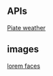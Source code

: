 ## APIs
[Piate weather](https://shrutibalasa.substack.com/p/css-simplified-issue-24-23-01-05)

## images
[lorem faces](https://loremfaces.com/)
